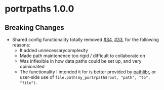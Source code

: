 
# portrpaths 1.0.0

## Breaking Changes

- Shared config functionality totally removed
  [#34](https://github.com/mstr3336/portrpaths/issues/34),
  [#33](https://github.com/mstr3336/portrpaths/issues/33), 
  for the following reasons:
  - It added unnecessarycomplexity
  - Made path maintenence too rigid / difficult to collaborate on
  - Was inflexible in how data paths could be set up, and very opinionated
  - The functionality I intended it for is better provided by
    [pathlibr](https://github.com/mstr3336/pathlibr), or user-side use of 
    `file.path(my_portrpath$root, "path", "to", "file")`.
